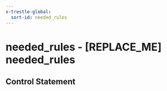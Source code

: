 ```yaml
---
x-trestle-global:
  sort-id: needed_rules
---
```


# needed_rules - \[REPLACE_ME\] needed_rules

## Control Statement
